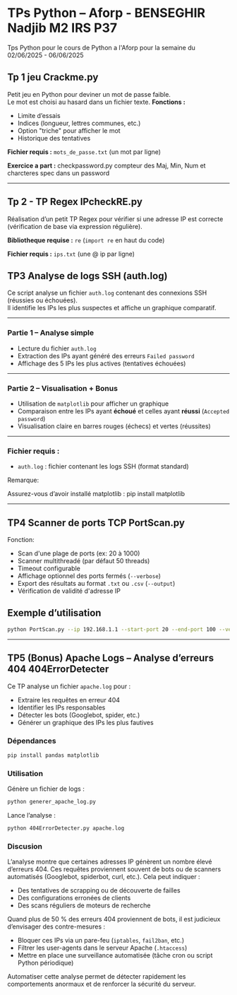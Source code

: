 # TPs Python – Aforp - BENSEGHIR Nadjib M2 IRS P37
Tps Python pour le cours de Python a l'Aforp pour la semaine du 02/06/2025 - 06/06/2025

## Tp 1 jeu Crackme.py
Petit jeu en Python pour deviner un mot de passe faible.  
Le mot est choisi au hasard dans un fichier texte.
**Fonctions :**
- Limite d’essais  
- Indices (longueur, lettres communes, etc.)  
- Option "triche" pour afficher le mot  
- Historique des tentatives  

**Fichier requis :** `mots_de_passe.txt` (un mot par ligne)

**Exercice a part :** checkpassword.py compteur des Maj, Min, Num et charcteres spec dans un password


---

## Tp 2 - TP Regex IPcheckRE.py

Réalisation d’un petit TP Regex pour vérifier si une adresse IP est correcte (vérification de base via expression régulière).

**Bibliotheque requise :** `re` (`import re` en haut du code)

**Fichier requis :** `ips.txt` (une @ ip par ligne)


##  TP3 Analyse de logs SSH (auth.log)

Ce script analyse un fichier `auth.log` contenant des connexions SSH (réussies ou échouées).  
Il identifie les IPs les plus suspectes et affiche un graphique comparatif.

---

### Partie 1 – Analyse simple
- Lecture du fichier `auth.log`
- Extraction des IPs ayant généré des erreurs `Failed password`
- Affichage des 5 IPs les plus actives (tentatives échouées)

---

###  Partie 2 – Visualisation + Bonus
- Utilisation de `matplotlib` pour afficher un graphique
- Comparaison entre les IPs ayant **échoué** et celles ayant **réussi** (`Accepted password`)
- Visualisation claire en barres rouges (échecs) et vertes (réussites)

---

###  Fichier requis :
- `auth.log` : fichier contenant les logs SSH (format standard)

Remarque:

Assurez-vous d’avoir installé matplotlib :
pip install matplotlib

---

## TP4 Scanner de ports TCP PortScan.py
Fonction:
- Scan d'une plage de ports (ex: 20 à 1000)
- Scanner multithreadé (par défaut 50 threads)
- Timeout configurable
- Affichage optionnel des ports fermés (`--verbose`)
- Export des résultats au format `.txt` ou `.csv` (`--output`)
- Vérification de validité d'adresse IP

##  Exemple d’utilisation

```bash
python PortScan.py --ip 192.168.1.1 --start-port 20 --end-port 100 --verbose --output resultat.csv

```
---

## TP5 (Bonus)  Apache Logs – Analyse d’erreurs 404 404ErrorDetecter

Ce TP analyse un fichier `apache.log`  pour :

- Extraire les requêtes en erreur 404
- Identifier les IPs responsables
- Détecter les bots (Googlebot, spider, etc.)
- Générer un graphique des IPs les plus fautives

### Dépendances

```bash
pip install pandas matplotlib
```

### Utilisation

Génère un fichier de logs :

```bash
python generer_apache_log.py
```
Lance l’analyse :

```bash
python 404ErrorDetecter.py apache.log
```

### Discusion

L’analyse montre que certaines adresses IP génèrent un nombre élevé d’erreurs 404. Ces requêtes proviennent souvent de bots ou de scanners automatisés (Googlebot, spiderbot, curl, etc.). Cela peut indiquer :

- Des tentatives de scrapping ou de découverte de failles
- Des configurations erronées de clients
- Des scans réguliers de moteurs de recherche

Quand plus de 50 % des erreurs 404 proviennent de bots, il est judicieux d’envisager des contre-mesures :

- Bloquer ces IPs via un pare-feu (`iptables`, `fail2ban`, etc.)
- Filtrer les user-agents dans le serveur Apache (`.htaccess`)
- Mettre en place une surveillance automatisée (tâche cron ou script Python périodique)

Automatiser cette analyse permet de détecter rapidement les comportements anormaux et de renforcer la sécurité du serveur.
